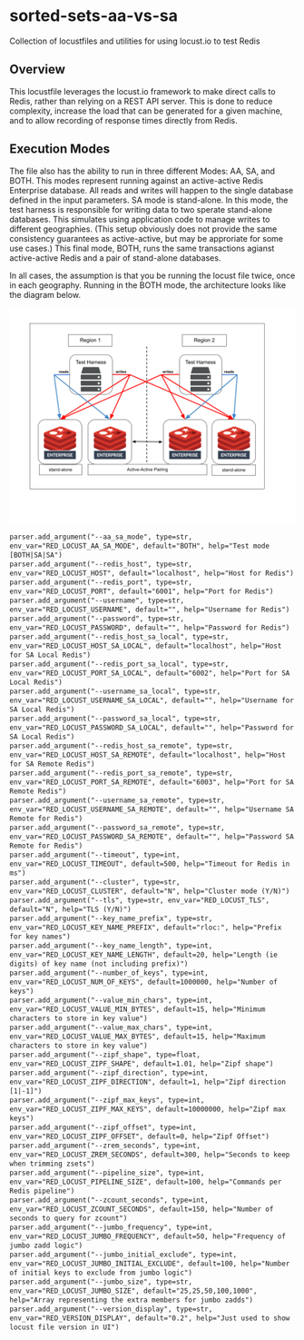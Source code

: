 # sorted-sets-aa-vs-sa
Collection of locustfiles and utilities for using locust.io to test Redis

## Overview
This locustfile leverages the locust.io framework to make direct calls to Redis, rather than relying on a REST API server.  This is done to reduce complexity, increase the load that can be generated for a given machine, and to allow recording of response times directly from Redis.

## Execution Modes
The file also has the ability to run in three different Modes: AA, SA, and BOTH.  This modes represent running against an active-active Redis Enterprise database.  All reads and writes will happen to the single database defined in the input parameters.  SA mode is stand-alone.  In this mode, the test harness is responsible for writing data to two sperate stand-alone databases.  This simulates using application code to manage writes to different geographies.  (This setup obviously does not provide the same consistency guarantees as active-active, but may be approriate for some use cases.)  This final mode, BOTH, runs the same transactions agianst active-active Redis and a pair of stand-alone databases.

In all cases, the assumption is that you be running the locust file twice, once in each geography.  Running in the BOTH mode, the architecture looks like the diagram below.

![sorted-sets-aa-va-sa-both-mode](resources/images/sorted-sets-aa-vs-sa-both-mode.png)



    parser.add_argument("--aa_sa_mode", type=str, env_var="RED_LOCUST_AA_SA_MODE", default="BOTH", help="Test mode [BOTH|SA|SA")
    parser.add_argument("--redis_host", type=str, env_var="RED_LOCUST_HOST", default="localhost", help="Host for Redis")
    parser.add_argument("--redis_port", type=str, env_var="RED_LOCUST_PORT", default="6001", help="Port for Redis")
    parser.add_argument("--username", type=str, env_var="RED_LOCUST_USERNAME", default="", help="Username for Redis")
    parser.add_argument("--password", type=str, env_var="RED_LOCUST_PASSWORD", default="", help="Password for Redis")
    parser.add_argument("--redis_host_sa_local", type=str, env_var="RED_LOCUST_HOST_SA_LOCAL", default="localhost", help="Host for SA Local Redis")
    parser.add_argument("--redis_port_sa_local", type=str, env_var="RED_LOCUST_PORT_SA_LOCAL", default="6002", help="Port for SA Local Redis")
    parser.add_argument("--username_sa_local", type=str, env_var="RED_LOCUST_USERNAME_SA_LOCAL", default="", help="Username for SA Local Redis")
    parser.add_argument("--password_sa_local", type=str, env_var="RED_LOCUST_PASSWORD_SA_LOCAL", default="", help="Password for SA Local Redis")
    parser.add_argument("--redis_host_sa_remote", type=str, env_var="RED_LOCUST_HOST_SA_REMOTE", default="localhost", help="Host for SA Remote Redis")
    parser.add_argument("--redis_port_sa_remote", type=str, env_var="RED_LOCUST_PORT_SA_REMOTE", default="6003", help="Port for SA Remote Redis")
    parser.add_argument("--username_sa_remote", type=str, env_var="RED_LOCUST_USERNAME_SA_REMOTE", default="", help="Username SA Remote for Redis")
    parser.add_argument("--password_sa_remote", type=str, env_var="RED_LOCUST_PASSWORD_SA_REMOTE", default="", help="Password SA Remote for Redis")
    parser.add_argument("--timeout", type=int, env_var="RED_LOCUST_TIMEOUT", default=500, help="Timeout for Redis in ms")
    parser.add_argument("--cluster", type=str, env_var="RED_LOCUST_CLUSTER", default="N", help="Cluster mode (Y/N)")
    parser.add_argument("--tls", type=str, env_var="RED_LOCUST_TLS", default="N", help="TLS (Y/N)")
    parser.add_argument("--key_name_prefix", type=str, env_var="RED_LOCUST_KEY_NAME_PREFIX", default="rloc:", help="Prefix for key names")
    parser.add_argument("--key_name_length", type=int, env_var="RED_LOCUST_KEY_NAME_LENGTH", default=20, help="Length (ie digits) of key name (not including prefix)")
    parser.add_argument("--number_of_keys", type=int, env_var="RED_LOCUST_NUM_OF_KEYS", default=1000000, help="Number of keys")
    parser.add_argument("--value_min_chars", type=int, env_var="RED_LOCUST_VALUE_MIN_BYTES", default=15, help="Minimum characters to store in key value")
    parser.add_argument("--value_max_chars", type=int, env_var="RED_LOCUST_VALUE_MAX_BYTES", default=15, help="Maximum characters to store in key value")
    parser.add_argument("--zipf_shape", type=float, env_var="RED_LOCUST_ZIPF_SHAPE", default=1.01, help="Zipf shape")
    parser.add_argument("--zipf_direction", type=int, env_var="RED_LOCUST_ZIPF_DIRECTION", default=1, help="Zipf direction [1|-1]")
    parser.add_argument("--zipf_max_keys", type=int, env_var="RED_LOCUST_ZIPF_MAX_KEYS", default=10000000, help="Zipf max keys")
    parser.add_argument("--zipf_offset", type=int, env_var="RED_LOCUST_ZIPF_OFFSET", default=0, help="Zipf Offset")
    parser.add_argument("--zrem_seconds", type=int, env_var="RED_LOCUST_ZREM_SECONDS", default=300, help="Seconds to keep when trimming zsets")
    parser.add_argument("--pipeline_size", type=int, env_var="RED_LOCUST_PIPELINE_SIZE", default=100, help="Commands per Redis pipeline")
    parser.add_argument("--zcount_seconds", type=int, env_var="RED_LOCUST_ZCOUNT_SECONDS", default=150, help="Number of seconds to query for zcount")
    parser.add_argument("--jumbo_frequency", type=int, env_var="RED_LOCUST_JUMBO_FREQUENCY", default=50, help="Frequency of jumbo zadd logic")
    parser.add_argument("--jumbo_initial_exclude", type=int, env_var="RED_LOCUST_JUMBO_INITIAL_EXCLUDE", default=100, help="Number of initial keys to exclude from jumbo logic")
    parser.add_argument("--jumbo_size", type=str, env_var="RED_LOCUST_JUMBO_SIZE", default="25,25,50,100,1000", help="Array representing the extra members for jumbo zadds")
    parser.add_argument("--version_display", type=str, env_var="RED_VERSION_DISPLAY", default="0.2", help="Just used to show locust file version in UI")